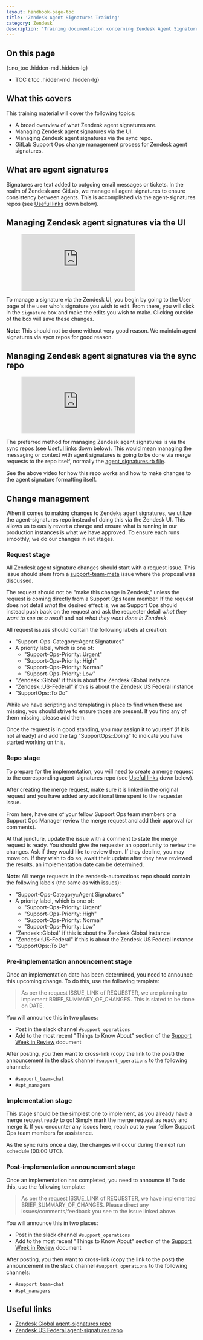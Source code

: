 ```yaml
---
layout: handbook-page-toc
title: 'Zendesk Agent Signatures Training'
category: Zendesk
description: 'Training documentation concerning Zendesk Agent Signatures'
---
```


## On this page
{:.no_toc .hidden-md .hidden-lg}

- TOC
{:toc .hidden-md .hidden-lg}

## What this covers

This training material will cover the following topics:

* A broad overview of what Zendesk agent signatures are.
* Managing Zendesk agent signatures via the UI.
* Managing Zendesk agent signatures via the sync repo.
* GitLab Support Ops change management process for Zendesk agent signatures.

## What are agent signatures

Signatures are text added to outgoing email messages or tickets. In the realm of
Zendesk and GitLab, we manage all agent signatures to ensure consistency between
agents. This is accomplished via the agent-signatures repos (see
[Useful links](#useful-links) down below).

## Managing Zendesk agent signatures via the UI

<figure class="video_container">
  <iframe src="https://www.youtube.com/embed/TSnEJK5Zvmw" frameborder="0" allowfullscreen="true"> </iframe>
</figure>

To manage a signature via the Zendesk UI, you begin by going to the User page of
the user who's signature you wish to edit. From there, you will click in the
`Signature` box and make the edits you wish to make. Clicking outside of the box
will save these changes.

**Note**: This should not be done without very good reason. We maintain agent
signatures via sycn repos for good reason.

## Managing Zendesk agent signatures via the sync repo

<figure class="video_container">
  <iframe src="https://www.youtube.com/embed/uTXrF9Y_Cxw" frameborder="0" allowfullscreen="true"> </iframe>
</figure>

The preferred method for managing Zendesk agent signatures is via the sync repos
(see [Useful links](#useful-links) down below). This would mean managing the
messaging or context with agent signatures is going to be done via merge
requests to the repo itself, normally the
[agent_signatures.rb file](https://gitlab.com/gitlab-com/support/support-ops/agent-signatures/-/blob/master/lib/agent_signatures.rb).

See the above video for how this repo works and how to make changes to the
agent signature formatting itself.

## Change management

When it comes to making changes to Zendeks agent signatures, we utilize the
agent-signatures repo instead of doing this via the Zendesk UI. This allows
us to easily revert a change and ensure what is running in our production
instances is what we have approved. To ensure each runs smoothly, we do our
changes in set stages.

### Request stage

All Zendesk agent signature changes should start with a request issue. This
issue should stem from a
[support-team-meta](https://gitlab.com/gitlab-com/support/support-team-meta/)
issue where the proposal was discussed.

The request should not be "make this change in Zendesk," unless the request is
coming directly from a Support Ops team member. If the request does not detail
_what_ the desired effect is, we as Support Ops should instead push back on the
request and ask the requester detail _what they want to see as a result_ and not
_what they want done in Zendesk_.

All request issues should contain the following labels at creation:

* "Support-Ops-Category::Agent Signatures"
* A priority label, which is one of:
  * "Support-Ops-Priority::Urgent"
  * "Support-Ops-Priority::High"
  * "Support-Ops-Priority::Normal"
  * "Support-Ops-Priority::Low"
* "Zendesk::Global" if this is about the Zendesk Global instance
* "Zendesk::US-Federal" if this is about the Zendesk US Federal instance
* "SupportOps::To Do"

While we have scripting and templating in place to find when these are missing,
you should strive to ensure those are present. If you find any of them missing,
please add them.

Once the request is in good standing, you may assign it to yourself (if it is
not already) and add the tag "SupportOps::Doing" to indicate you have started
working on this.

### Repo stage

To prepare for the implementation, you will need to create a merge request to
the corresponding agent-signatures repo (see [Useful links](#useful-links)
down below).

After creating the merge request, make sure it is linked in the original
request and you have added any additional time spent to the requester issue.

From here, have one of your fellow Support Ops team members or a Support Ops
Manager review the merge request and add their approval (or comments).

At that juncture, update the issue with a comment to state the merge request
is ready. You should give the requester an opportunity to review the changes.
Ask if they would like to review them. If they decline, you may move on. If
they wish to do so, await their update after they have reviewed the results.
an implementation date can be determined.

**Note**: All merge requests in the zendesk-automations repo should contain the
following labels (the same as with issues):

* "Support-Ops-Category::Agent Signatures"
* A priority label, which is one of:
  * "Support-Ops-Priority::Urgent"
  * "Support-Ops-Priority::High"
  * "Support-Ops-Priority::Normal"
  * "Support-Ops-Priority::Low"
* "Zendesk::Global" if this is about the Zendesk Global instance
* "Zendesk::US-Federal" if this is about the Zendesk US Federal instance
* "SupportOps::To Do"

### Pre-implementation announcement stage

Once an implementation date has been determined, you need to announce this
upcoming change. To do this, use the following template:

> As per the request ISSUE_LINK of REQUESTER, we are planning to implement
> BRIEF_SUMMARY_OF_CHANGES. This is slated to be done on DATE.

You will announce this in two places:

* Post in the slack channel `#support_operations`
* Add to the most recent "Things to Know About" section of the
  [Support Week in Review](https://docs.google.com/document/d/1eyMzbzImSKNFMpmu33C6imvC1iWEWHREJqaD6mkVDNg/edit?usp=sharing)
  document

After posting, you then want to cross-link (copy the link to the post) the
announcement in the slack channel `#support_operations` to the following
channels:

* `#support_team-chat`
* `#spt_managers`

### Implementation stage

This stage should be the simplest one to implement, as you already have a merge
request ready to go! Simply mark the merge request as ready and merge it. If
you encounter any issues here, reach out to your fellow Support Ops team members
for assistance.

As the sync runs once a day, the changes will occur during the next run schedule
(00:00 UTC).

### Post-implementation announcement stage

Once an implementation has completed, you need to announce it! To do this, use
the following template:

> As per the request ISSUE_LINK of REQUESTER, we have implemented
> BRIEF_SUMMARY_OF_CHANGES. Please direct any issues/comments/feedback you see
> to the issue linked above.

You will announce this in two places:

* Post in the slack channel `#support_operations`
* Add to the most recent "Things to Know About" section of the
  [Support Week in Review](https://docs.google.com/document/d/1eyMzbzImSKNFMpmu33C6imvC1iWEWHREJqaD6mkVDNg/edit?usp=sharing)
  document

After posting, you then want to cross-link (copy the link to the post) the
announcement in the slack channel `#support_operations` to the following
channels:

* `#support_team-chat`
* `#spt_managers`

## Useful links

* [Zendesk Global agent-signatures repo](https://gitlab.com/gitlab-com/support/support-ops/agent-signatures)
* [Zendesk US Federal agent-signatures repo](https://ops.gitlab.net/gitlab-com/support/zendesk-us-federal/agent-signatures)
